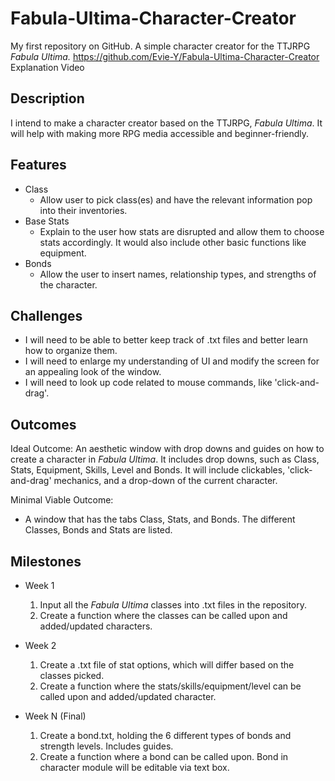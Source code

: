 # Fabula-Ultima-Character-Creator
My first repository on GitHub. A simple character creator for the TTJRPG *Fabula Ultima.*
  https://github.com/Evie-Y/Fabula-Ultima-Character-Creator 
Explanation Video
## Description
I intend to make a character creator based on the TTJRPG, *Fabula Ultima*. 
It will help with making more RPG media accessible and beginner-friendly.

## Features
- Class
	- Allow user to pick class(es) and have the relevant information pop into
  their inventories.
- Base Stats
	- Explain to the user how stats are disrupted and allow them to choose
  stats accordingly. It would also include other basic functions like equipment.
- Bonds
	- Allow the user to insert names, relationship types, and strengths of the 
  character.

## Challenges
- I will need to be able to better keep track of .txt files and better learn how to 
organize them.
- I will need to enlarge my understanding of UI and modify the screen for an 
appealing look of the window.
- I will need to look up code related to mouse commands, like 'click-and-drag'.

## Outcomes
Ideal Outcome:
An aesthetic window with drop downs and guides on how to create a character in 
*Fabula Ultima*. It includes drop downs, such as Class, Stats, Equipment, Skills,
Level and Bonds. It will include clickables, 'click-and-drag' mechanics, and 
a drop-down of the current character.

Minimal Viable Outcome:
- A window that has the tabs Class, Stats, and Bonds. The different Classes, 
Bonds and Stats are listed.

## Milestones

- Week 1
  1. Input all the *Fabula Ultima* classes into .txt files in the repository.
  2. Create a function where the classes can be called upon and added/updated characters.

- Week 2
  1. Create a .txt file of stat options, which will differ based on the classes picked.
  2. Create a function where the stats/skills/equipment/level can be called upon and 
  added/updated character.

- Week N (Final)
  1. Create a bond.txt, holding the 6 different types of bonds and strength levels. 
  Includes guides.
  2. Create a function where a bond can be called upon. Bond in character module 
  will be editable via text box.
